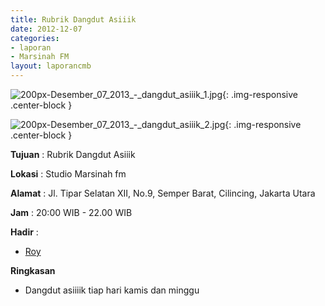 ```yaml
---
title: Rubrik Dangdut Asiiik 
date: 2012-12-07
categories:
- laporan
- Marsinah FM
layout: laporancmb
---
```



![200px-Desember_07_2013_-_dangdut_asiiik_1.jpg](/uploads/200px-Desember_07_2013_-_dangdut_asiiik_1.jpg){: .img-responsive .center-block }

![200px-Desember_07_2013_-_dangdut_asiiik_2.jpg](/uploads/200px-Desember_07_2013_-_dangdut_asiiik_2.jpg){: .img-responsive .center-block }


**Tujuan** : Rubrik Dangdut Asiiik

**Lokasi** : Studio Marsinah fm 

**Alamat** : Jl. Tipar Selatan XII, No.9, Semper Barat, Cilincing, Jakarta Utara 

**Jam** : 20:00 WIB - 22.00 WIB 

**Hadir** :
* [Roy](http://wiki.ciptamedia.org/wiki/Roy)

**Ringkasan**  
* Dangdut asiiiik tiap hari kamis dan minggu
